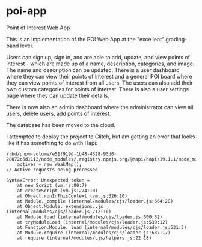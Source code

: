 # poi-app
Point of Interest Web App

This is an implementation of the POI Web App at the "excellent" grading-band level.

Users can sign up, sign in, and are able to add, update, and view points of interest - which are made up of a name, description, categories, and image. The name and description can be updated. There is a user dashboard where they can view their points of interest and a general POI board where they can view points of interest from all users. The users can also add their own custom categories for points of interest. There is also a user settings page where they can update their details.

There is now also an admin dashboard where the administrator can view all users, delete users, add points of interest.

The database has been moved to the cloud.

I attempted to deploy the project to Glitch, but am getting an error that looks like it has something to do with Hapi:

```
/rbd/pnpm-volume/e51f919d-1b48-4328-93d0-28072c6d1112/node_modules/.registry.npmjs.org/@hapi/hapi/19.1.1/node_modules/@hapi/hapi/lib/core.js:51
    actives = new WeakMap();                                                   // Active requests being processed
            ^
SyntaxError: Unexpected token =
    at new Script (vm.js:80:7)
    at createScript (vm.js:274:10)
    at Object.runInThisContext (vm.js:326:10)
    at Module._compile (internal/modules/cjs/loader.js:664:28)
    at Object.Module._extensions..js (internal/modules/cjs/loader.js:712:10)
    at Module.load (internal/modules/cjs/loader.js:600:32)
    at tryModuleLoad (internal/modules/cjs/loader.js:539:12)
    at Function.Module._load (internal/modules/cjs/loader.js:531:3)
    at Module.require (internal/modules/cjs/loader.js:637:17)
    at require (internal/modules/cjs/helpers.js:22:18)
```
